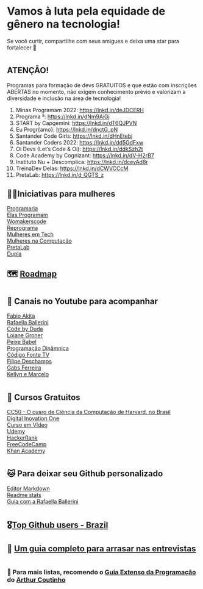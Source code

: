# Vamos à luta pela equidade de gênero na tecnologia! 


Se você curtir, compartilhe com seus amigues e deixa uma star para fortalecer 💟

#

## ATENÇÃO!


Programas para formação de devs GRATUITOS e que estão com inscrições ABERTAS no momento, não exigem conhecimento prévio e valorizam a diversidade e inclusão na área de tecnologia!
 
1. Minas Programam 2022: https://lnkd.in/deJDCERH
2. Programa <Dev>ª: https://lnkd.in/dNm9AiGj
3. START by Capgemini: https://lnkd.in/dT6QJPVN
4. Eu Progr{amo}: https://lnkd.in/dnctG_pN
5. Santander Code Girls: https://lnkd.in/dHnEtebj
6. Santander Coders 2022: https://lnkd.in/dd5GdFxw
7. Oi Devs (Let’s Code & Oi): https://lnkd.in/ddkSzh2t
8. Code Academy by Cognizant: https://lnkd.in/dV-H2rB7
9. Instituto Nu + Descomplica: https://lnkd.in/dceyAd8r
10. TreinaDev Delas: https://lnkd.in/dCWVCCcM
11. PretaLab: https://lnkd.in/d_QGTS_z

 ## 👩‍💻Iniciativas para mulheres
 
 [Programaria](https://www.programaria.org/) <br>
 [Elas Programam](https://elasprogramam.com.br/#/) <br>
 [Womakerscode](https://womakerscode.org/) <br>
 [Reprograma](https://reprograma.com.br/) <br>
 [Mulheres em Tech](https://sermulheremtech.com.br/) <br>
 [Mulheres na Computação](https://mulheresnacomputacao.com/) <br>
 [PretaLab](https://www.pretalab.com/#rede) <br>
 [Dupla](https://duplatech.com/) <br>
 
 
 ## 🗺️ [Roadmap](https://roadmap.sh/)
 
 #
 
## 🔔 Canais no Youtube para acompanhar
 
 [Fabio Akita](https://www.youtube.com/c/FabioAkita1990) <br>
 [Rafaella Ballerini](https://www.youtube.com/channel/UC_-uuuZbY0AAt9CViNzvc-Q) <br>
 [Code by Duda](https://www.youtube.com/c/CodeByDuda) <br>
 [Loiane Groner](https://www.youtube.com/c/loianegroner) <br>
 [Peixe Babel](https://www.youtube.com/c/PeixeBabel) <br>
 [Programação Dinâmnica](https://www.youtube.com/c/Programa%C3%A7%C3%A3oDin%C3%A2mica) <br>
 [Código Fonte TV](https://www.youtube.com/c/codigofontetv) <br>
 [Filipe Deschamps](https://www.youtube.com/c/FilipeDeschamps) <br>
 [Gabs Ferreira](https://www.youtube.com/c/GabsFerreira) <br>
 [Kellyn e Marcelo](https://www.youtube.com/c/KellyneMarcelo) <br>
 
 #
 
 ## 📝 Cursos Gratuitos
 
 [CC50 - O cusro de Ciência da Computação de Harvard, no Brasil](https://cc50.estudarfora.org.br/) <br>
 [Digital Inovation One](https://digitalinnovation.one/) <br>
 [Curso em Vídeo](https://www.cursoemvideo.com/) <br>
 [Udemy](https://www.udemy.com/courses/development/?price=price-free&sort=popularity) <br>
 [HackerRank](https://www.hackerrank.com/) <br>
 [FreeCodeCamp](https://www.freecodecamp.org/) <br>
 [Khan Academy](https://pt.khanacademy.org/) <br>
 

 #
 
 ## 🐱 Para deixar seu Github personalizado
 
 [Editor Markdown](https://stackedit.io/) <br>
 [Readme stats](https://github.com/anuraghazra/github-readme-stats) <br>
 [Guia com a Rafaella Ballerini](https://www.youtube.com/watch?v=TsaLQAetPLU&list=PLhkO7OMKgT_rqwGYldqcFxyN4yjFgmDh8&index=4&ab_channel=RafaellaBallerini) <br>
 
#

## 🎖️[Top Github users - Brazil](https://github.com/gayanvoice/top-github-users/blob/main/markdown/followers/brazil.md) <br>

## 💼 [Um guia completo para arrasar nas entrevistas](https://github.com/DopplerHQ/awesome-interview-questions) <br> 

#

### 🔗 Para mais listas, recomendo o [Guia Extenso da Programação](https://github.com/arthurspk/guiadevbrasil) do [Arthur Coutinho](https://github.com/arthurspk) <br>
 
 
 
 
 
 
 





